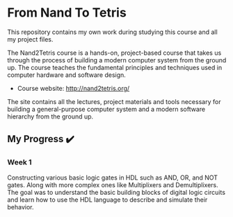 # From Nand To Tetris

This repository contains my own work during studying this course and all my project files.

The Nand2Tetris course is a hands-on, project-based course that takes us through the process of building a modern computer system from the ground up. The course teaches the fundamental principles and techniques used in computer hardware and software design.

* Course website: http://nand2tetris.org/

The site contains all the lectures, project materials and tools necessary for building a general-purpose computer system and a modern software hierarchy from the ground up.

## My Progress ✔️

### Week 1

Constructing various basic logic gates in HDL such as AND, OR, and NOT gates. Along with more complex ones like Multiplixers and Demultiplixers. The goal was to understand the basic building blocks of digital logic circuits and learn how to use the HDL language to describe and simulate their behavior.
